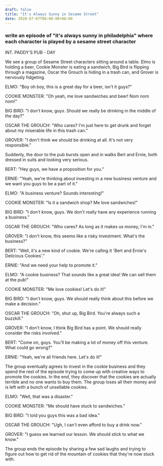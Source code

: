 ```yaml
---
draft: false
title: "It's Always Sunny in Sesame Street"
date: 2020-07-07T00:00:00+08:00
---
```


### write an episode of "it's always sunny in philadelphia" where each character is played by a sesame street character

INT. PADDY'S PUB - DAY

We see a group of Sesame Street characters sitting around a table. Elmo is holding a beer, Cookie Monster is eating a sandwich, Big Bird is flipping through a magazine, Oscar the Grouch is hiding in a trash can, and Grover is nervously fidgeting.

ELMO: "Boy oh boy, this is a great day for a beer, isn't it guys?"

COOKIE MONSTER: "Oh yeah, me love sandwiches and beer! Nom nom nom!"

BIG BIRD: "I don't know, guys. Should we really be drinking in the middle of the day?"

OSCAR THE GROUCH: "Who cares? I'm just here to get drunk and forget about my miserable life in this trash can."

GROVER: "I don't think we should be drinking at all. It's not very responsible."

Suddenly, the door to the pub bursts open and in walks Bert and Ernie, both dressed in suits and looking very serious.

BERT: "Hey guys, we have a proposition for you."

ERNIE: "Yeah, we're thinking about investing in a new business venture and we want you guys to be a part of it."

ELMO: "A business venture? Sounds interesting!"

COOKIE MONSTER: "Is it a sandwich shop? Me love sandwiches!"

BIG BIRD: "I don't know, guys. We don't really have any experience running a business."

OSCAR THE GROUCH: "Who cares? As long as it makes us money, I'm in."

GROVER: "I don't know, this seems like a risky investment. What's the business?"

BERT: "Well, it's a new kind of cookie. We're calling it 'Bert and Ernie's Delicious Cookies'."

ERNIE: "And we need your help to promote it."

ELMO: "A cookie business? That sounds like a great idea! We can sell them at the pub!"

COOKIE MONSTER: "Me love cookies! Let's do it!"

BIG BIRD: "I don't know, guys. We should really think about this before we make a decision."

OSCAR THE GROUCH: "Oh, shut up, Big Bird. You're always such a buzzkill."

GROVER: "I don't know, I think Big Bird has a point. We should really consider the risks involved."

BERT: "Come on, guys. You'll be making a lot of money off this venture. What could go wrong?"

ERNIE: "Yeah, we're all friends here. Let's do it!"

The group eventually agrees to invest in the cookie business and they spend the rest of the episode trying to come up with creative ways to promote the cookies. In the end, they discover that the cookies are actually terrible and no one wants to buy them. The group loses all their money and is left with a bunch of unsellable cookies.

ELMO: "Well, that was a disaster."

COOKIE MONSTER: "Me should have stuck to sandwiches."

BIG BIRD: "I told you guys this was a bad idea."

OSCAR THE GROUCH: "Ugh, I can't even afford to buy a drink now."

GROVER: "I guess we learned our lesson. We should stick to what we know."

The group ends the episode by sharing a few sad laughs and trying to figure out how to get rid of the mountain of cookies that they're now stuck with.
